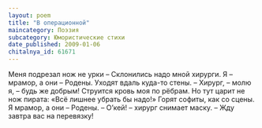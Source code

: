 ```yaml
---
layout: poem
title: "В операционной"
maincategory: Поэзия
subcategory: Юмористические стихи
date_published: 2009-01-06
chitalnya_id: 61671
---
```




Меня подрезал нож не урки –
Склонились надо мной хирурги.
Я – мрамор, а они – Родены.
Уходят вдаль куда-то стены.
– Хирург, – молю я, – будь же добрым!
Струится кровь моя по рёбрам.
Но тут царит не нож пирата:
«Всё лишнее убрать бы надо!»
Горят софиты, как со сцены.
Я мрамор, а они – Родены.
– О’кей! – хирург снимает маску. –
Жду завтра вас на перевязку!






